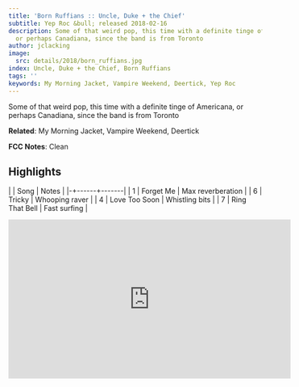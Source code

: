 ```yaml
---
title: 'Born Ruffians :: Uncle, Duke + the Chief'
subtitle: Yep Roc &bull; released 2018-02-16
description: Some of that weird pop, this time with a definite tinge of Americana,
  or perhaps Canadiana, since the band is from Toronto
author: jclacking
image:
  src: details/2018/born_ruffians.jpg
index: Uncle, Duke + the Chief, Born Ruffians
tags: ''
keywords: My Morning Jacket, Vampire Weekend, Deertick, Yep Roc
---
```

Some of that weird pop, this time with a definite tinge of Americana, or perhaps Canadiana, since the band is from Toronto<!--more-->

**Related**: My Morning Jacket, Vampire Weekend, Deertick

**FCC Notes**: Clean

## Highlights

| | Song | Notes |
|-+------+-------|
| 1 | Forget Me | Max reverberation |
| 6 | Tricky | Whooping raver |
| 4 | Love Too Soon | Whistling bits |
| 7 | Ring That Bell | Fast surfing |

<div class="tlo-detail-video"><iframe width="560" height="315" src="https://www.youtube.com/embed/0qlo0mhBcGA" frameborder="0" allow="autoplay; encrypted-media" allowfullscreen></iframe></div>

